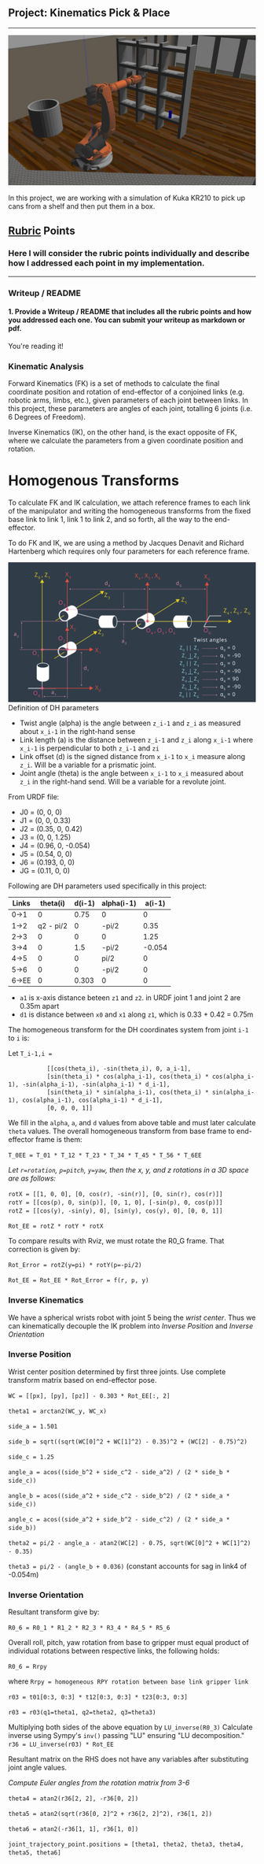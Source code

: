 ## Project: Kinematics Pick & Place
---
[//]: # (Image References)
[start]: ./readme_images/start.jpg
[dh]: ./readme_images/dh.png

![Start][start]

In this project, we are working with a simulation of Kuka KR210 to pick up cans from a shelf and then put them in a box.

## [Rubric](https://review.udacity.com/#!/rubrics/972/view) Points
### Here I will consider the rubric points individually and describe how I addressed each point in my implementation.  

---
### Writeup / README

#### 1. Provide a Writeup / README that includes all the rubric points and how you addressed each one.  You can submit your writeup as markdown or pdf.  

You're reading it!

### Kinematic Analysis
Forward Kinematics (FK) is a set of methods to calculate the final coordinate position and rotation of end-effector of a conjoined links (e.g. robotic arms, limbs, etc.), given parameters of each joint between links. In this project, these parameters are angles of each joint, totalling 6 joints (i.e. 6 Degrees of Freedom).

Inverse Kinematics (IK), on the other hand, is the exact opposite of FK, where we calculate the parameters from a given coordinate position and rotation.

# Homogenous Transforms

To calculate FK and IK calculation, we attach reference frames to each link of the manipulator and writing the homogeneous transforms from the fixed base link to link 1, link 1 to link 2, and so forth, all the way to the end-effector.

To do FK and IK, we are using a method by Jacques Denavit and Richard Hartenberg which requires only four parameters for each reference frame.

![dh][dh]
Definition of DH parameters
- Twist angle (alpha) is the angle between `z_i-1` and `z_i` as measured about `x_i-1` in the right-hand sense
- Link length (a) is the distance between `z_i-1` and `z_i` along `x_i-1` where `x_i-1` is perpendicular to both `z_i-1` and `zi`
- Link offset (d) is the signed distance from `x_i-1` to `x_i` measure along `z_i`. Will be a variable for a prismatic joint.
- Joint angle (theta) is the angle between `x_i-1` to `x_i` measured about `z_i` in the right-hand send. Will be a variable for a revolute joint.

From URDF file:
- J0 = (0, 0, 0)
- J1 = (0, 0, 0.33)
- J2 = (0.35, 0, 0.42)
- J3 = (0, 0, 1.25)
- J4 = (0.96, 0, -0.054)
- J5 = (0.54, 0, 0)
- J6 = (0.193, 0, 0)
- JG = (0.11, 0, 0)

Following are DH parameters used specifically in this project:

Links | theta(i) | d(i-1) | alpha(i-1) | a(i-1)
--- | --- | --- | --- | ---
0->1 | 0 | 0.75 | 0 | 0
1->2 | q2 - pi/2 | 0 | -pi/2 | 0.35
2->3 | 0 | 0 | 0 | 1.25
3->4 |  0 | 1.5 | -pi/2 | -0.054
4->5 | 0 | 0 | pi/2 | 0
5->6 | 0 | 0 | -pi/2 | 0
6->EE | 0 | 0.303 | 0 | 0

- `a1` is x-axis distance beteen `z1` and `z2`. in URDF joint 1 and joint 2 are 0.35m apart
- `d1` is distance between `x0` and `x1` along `z1`, which is 0.33 + 0.42 = 0.75m

The homogeneous transform for the DH coordinates system from joint `i-1` to `i` is:

Let `T_i-1,i = `

               [[cos(theta_i), -sin(theta_i), 0, a_i-1], 
               [sin(theta_i) * cos(alpha_i-1), cos(theta_i) * cos(alpha_i-1), -sin(alpha_i-1), -sin(alpha_i-1) * d_i-1], 
               [sin(theta_i) * sin(alpha_i-1), cos(theta_i) * sin(alpha_i-1), cos(alpha_i-1), cos(alpha_i-1) * d_i-1], 
               [0, 0, 0, 1]]
               
We fill in the `alpha`, `a`, and `d` values from above table and must later calculate `theta` values.
The overall homogeneous transform from base frame to end-effector frame is them:               
 
              
`T_0EE = T_01 * T_12 * T_23 * T_34 * T_45 * T_56 * T_6EE`

*Let `r=rotation`, `p=pitch`, `y=yaw`, then the x, y, and z rotations in a 3D space are as follows:*

`rotX = [[1, 0, 0],
        [0, cos(r), -sin(r)],
        [0, sin(r), cos(r)]]`        
`rotY = [[cos(p), 0, sin(p)],
        [0, 1, 0],
        [-sin(p), 0, cos(p)]]`        
`rotZ = [[cos(y), -sin(y), 0],
        [sin(y), cos(y), 0],
        [0, 0, 1]]`
        
`Rot_EE = rotZ * rotY * rotX`

To compare results with Rviz, we must rotate the R0_G frame. That correction is given by:

`Rot_Error = rotZ(y=pi) * rotY(p=-pi/2)`

`Rot_EE = Rot_EE * Rot_Error = f(r, p, y)`

### Inverse Kinematics

We have a spherical wrists robot with joint 5 being the *wrist center*.  Thus
we can kinematically decouple the IK problem into *Inverse Position* and *Inverse Orientation*

### Inverse Position

Wrist center position determined by first three joints. Use complete transform matrix based on 
end-effector pose.

`WC = [[px], [py], [pz]] - 0.303 * Rot_EE[:, 2]`

`theta1 = arctan2(WC_y, WC_x)`

`side_a = 1.501`

`side_b = sqrt((sqrt(WC[0]^2 + WC[1]^2) - 0.35)^2 + (WC[2] - 0.75)^2)`

`side_c = 1.25`

`angle_a = acos((side_b^2 + side_c^2 - side_a^2) / (2 * side_b * side_c))`
                
`angle_b = acos((side_a^2 + side_c^2 - side_b^2) / (2 * side_a * side_c))`

`angle_c = acos((side_a^2 + side_b^2 - side_c^2) / (2 * side_a * side_b))`

`theta2 = pi/2 - angle_a - atan2(WC[2] - 0.75, sqrt(WC[0]^2 + WC[1]^2) - 0.35)`

`theta3 = pi/2 - (angle_b + 0.036)` (constant accounts for sag in link4 of -0.054m)

### Inverse Orientation

Resultant transform give by:

`R0_6 = R0_1 * R1_2 * R2_3 * R3_4 * R4_5 * R5_6`

Overall roll, pitch, yaw rotation from base to gripper must equal product of 
individual rotations between respective links, the following holds:

`R0_6 = Rrpy`

where `Rrpy = homogeneous RPY rotation between base link gripper link`

`r03 = t01[0:3, 0:3] * t12[0:3, 0:3] * t23[0:3, 0:3]`

`r03 = r03(q1=theta1, q2=theta2, q3=theta3)`

Multiplying both sides of the above equation by `LU_inverse(R0_3)`
Calculate inverse using Sympy's `inv()` passing "LU" ensuring "LU decomposition."
`r36 = LU_inverse(r03) * Rot_EE`

Resultant matrix on the RHS does not have any variables after substituting joint angle values.

*Compute Euler angles from the rotation matrix from 3-6*

`theta4 = atan2(r36[2, 2], -r36[0, 2])`

`theta5 = atan2(sqrt(r36[0, 2]^2 + r36[2, 2]^2), r36[1, 2])`

`theta6 = atan2(-r36[1, 1], r36[1, 0])`

`joint_trajectory_point.positions = [theta1, theta2, theta3, theta4, theta5, theta6]`


